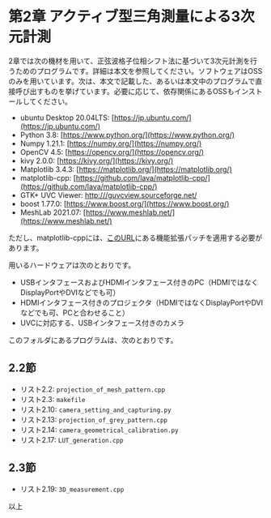 # 第2章 アクティブ型三角測量による3次元計測

2章では次の機材を用いて、正弦波格子位相シフト法に基づいて3次元計測を行うためのプログラムです。詳細は本文を参照してください。ソフトウェアはOSSのみを用いています。次は、本文で記載した、あるいは本文中のプログラムで直接呼び出すものを挙げています。必要に応じて、依存関係にあるOSSもインストールしてください。
+ ubuntu Desktop 20.04LTS: [https://jp.ubuntu.com/](https://jp.ubuntu.com/)
+ Python 3.8: [https://www.python.org/](https://www.python.org/)
+ Numpy 1.21.1: [https://numpy.org/](https://numpy.org/)
+ OpenCV 4.5: [https://opencv.org/](https://opencv.org/)
+ kivy 2.0.0: [https://kivy.org/](https://kivy.org/)
+ Matplotlib 3.4.3: [https://matplotlib.org/](https://matplotlib.org/)
+ matplotlib-cpp: [https://github.com/lava/matplotlib-cpp/](https://github.com/lava/matplotlib-cpp/)
+ GTK+ UVC Viewer: [http:///guvcview.sourceforge.net/](http://guvcview.sourceforge.net/)
+ boost 1.77.0: [https://www.boost.org/](https://www.boost.org/)
+ MeshLab 2021.07: [https://www.meshlab.net/](https://www.meshlab.net/)

ただし、matplotlib-cppには、[このURL](https://github.com/ShizSak/matplotlib-cpp-with-3D-Scatter-Plot)にある機能拡張パッチを適用する必要があります。

用いるハードウェアは次のとおりです。
+ USBインタフェースおよびHDMIインタフェース付きのPC（HDMIではなくDisplayPortやDVIなどでも可）
+ HDMIインタフェース付きのプロジェクタ（HDMIではなくDisplayPortやDVIなどでも可、PCと合わせること）
+ UVCに対応する、USBインタフェース付きのカメラ

このフォルダにあるプログラムは、次のとおりです。

## 2.2節
- リスト2.2: ```projection_of_mesh_pattern.cpp```
- リスト2.3: ```makefile```
- リスト2.10: ```camera_setting_and_capturing.py```
- リスト2.13: ```projection_of_grey_pattern.cpp```
- リスト2.14: ```camera_geometrical_calibration.py```
- リスト2.17: ```LUT_generation.cpp```

## 2.3節
- リスト2.19: ```3D_measurement.cpp```

以上
